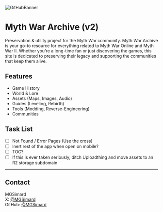 ![GitHubBanner](https://github.com/user-attachments/assets/3a8013db-d884-43b6-8587-32bdb2abf958)

# Myth War Archive (v2)

Preservation & utility project for the Myth War community. Myth War Archive is your go-to resource for everything related to Myth War Online and Myth War II. Whether you're a long-time fan or just discovering the games, this site is dedicated to preserving their legacy and supporting the communities that keep them alive.

## Features

- Game History
- World & Lore
- Assets (Maps, Images, Audio)
- Guides (Leveling, Rebirth)
- Tools (Modding, Reverse-Engineering)
- Communities

## Task List

- [ ] Not Found / Error Pages (Use the cross)
- [ ] Inert rest of the app when open on mobile?
- [ ] TOC?
- [ ] If this is ever taken seriously, ditch Uploadthing and move assets to an R2 storage subdomain

---

## Contact

MGSimard  
X: [@MGSimard](https://x.com/MGSimard)  
GitHub: [@MGSimard](https://github.com/MGSimard)
